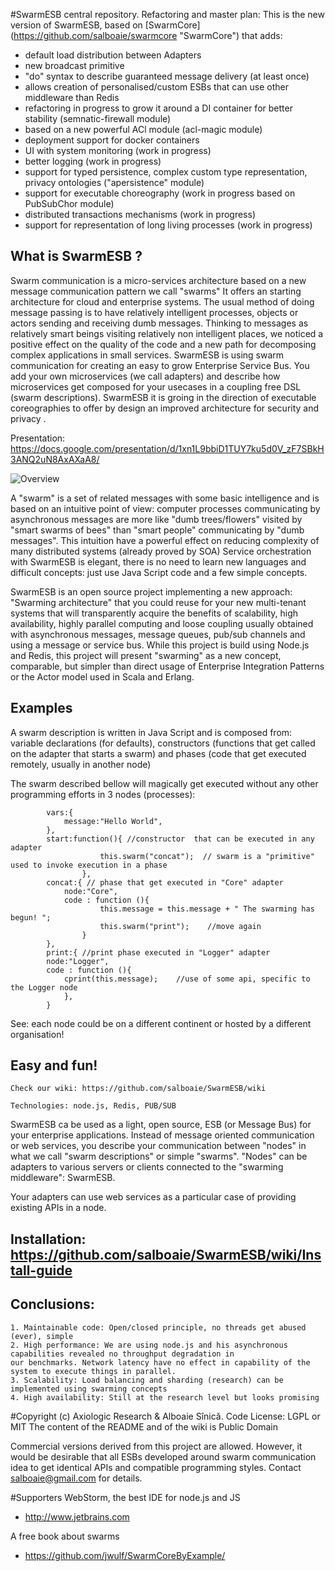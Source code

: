 #SwarmESB central repository. Refactoring and master plan:
This is the new version of SwarmESB, based on [SwarmCore] (https://github.com/salboaie/swarmcore "SwarmCore") that adds:  
 - default load distribution between Adapters
 - new broadcast primitive
 - "do" syntax to describe guaranteed message delivery (at least once)  
 - allows creation of personalised/custom ESBs that can use other middleware than Redis
 - refactoring in progress to grow it around a DI container for better stability (semnatic-firewall module)
 - based on a new powerful ACl module (acl-magic module)
 - deployment support for docker containers
 - UI with system monitoring (work in progress)
 - better logging (work in progress) 
 - support for typed persistence, complex custom type representation, privacy ontologies ("apersistence" module) 
 - support for executable choreography (work in progress based on PubSubChor module)
 - distributed transactions mechanisms (work in progress)
 - support for representation of long living processes (work in progress)

## What is SwarmESB ?

Swarm communication is a micro-services architecture based on a new message communication pattern we call "swarms" 
It offers an starting architecture for cloud and enterprise systems. 
The usual method of doing message passing is to have relatively intelligent processes, objects or actors sending and receiving dumb messages. 
Thinking to messages as relatively smart beings visiting relatively non intelligent places, we noticed a positive effect on the quality of the code and a new path for 
decomposing complex applications in small services. 
SwarmESB is using swarm communication for creating an easy to grow Enterprise Service Bus. 
You add your own microservices (we call adapters) and describe how  microservices get composed for your usecases in a coupling free DSL (swarm descriptions).
SwarmESB it is groing in the direction of executable coreographies to offer by design an improved architecture for security and privacy .


Presentation:  https://docs.google.com/presentation/d/1xn1L9bbiD1TUY7ku5d0V_zF7SBkH3ANQ2uN8AxAXaA8/

![Overview](http://salboaie.github.com/images/swarmDiagram.png "SwarmESB")


A "swarm" is a set of related messages with some basic intelligence and is based on an intuitive point of view:
 computer processes communicating by asynchronous messages are more like "dumb trees/flowers" visited by "smart 
swarms of bees" than "smart people" communicating by "dumb messages".
This intuition have a powerful effect on reducing complexity of many distributed systems (already proved by SOA)
Service orchestration with SwarmESB is elegant, there is no need to learn new languages and difficult concepts: just use Java Script code and a few simple concepts.


 SwarmESB is an open source project implementing a new approach: "Swarming architecture" that you could reuse
for your new multi-tenant systems that will transparently acquire the benefits of scalability, high availability, highly
parallel computing and loose coupling usually obtained with asynchronous messages, message queues, pub/sub channels and
using a message or service bus. While this project is build using Node.js and Redis, this project will present "swarming"
as a new  concept, comparable, but simpler than direct 
usage of Enterprise Integration Patterns or the Actor model used in Scala and Erlang.

## Examples
    
A swarm description is written in Java Script and is composed from:  variable declarations (for defaults),
constructors (functions that get called on the adapter that starts a swarm) and phases (code that get executed
remotely, usually in another node) 
    
The swarm described bellow will magically get executed without any other programming efforts in 3 nodes (processes):

            vars:{
                message:"Hello World",
            },
            start:function(){ //constructor  that can be executed in any adapter
                        this.swarm("concat");  // swarm is a "primitive" used to invoke execution in a phase
                    },
            concat:{ // phase that get executed in "Core" adapter
                node:"Core",
                code : function (){
                        this.message = this.message + " The swarming has begun! ";
                        this.swarm("print");    //move again
                    }
            },
            print:{ //print phase executed in "Logger" adapter
            node:"Logger",
            code : function (){
                cprint(this.message);    //use of some api, specific to the Logger node
                },
            }
 

See: each node could be on a different continent or hosted by a different organisation!  



## Easy and fun! 
        
    Check our wiki: https://github.com/salboaie/SwarmESB/wiki

    Technologies: node.js, Redis, PUB/SUB
    
SwarmESB ca be used as a light, open source, ESB (or Message Bus) for your enterprise applications.
Instead of message oriented communication or web services, you describe your communication between "nodes" in what
we call "swarm descriptions" or simple "swarms".
"Nodes" can be adapters to various servers or clients connected to the "swarming middleware": SwarmESB.

Your adapters can use web services as a particular case of providing existing APIs in a node.


## Installation:  https://github.com/salboaie/SwarmESB/wiki/Install-guide

## Conclusions:

    1. Maintainable code: Open/closed principle, no threads get abused (ever), simple
    2. High performance: We are using node.js and his asynchronous capabilities revealed no throughput degradation in
    our benchmarks. Network latency have no effect in capability of the system to execute things in parallel.
    3. Scalability: Load balancing and sharding (research) can be implemented using swarming concepts
    4. High availability: Still at the research level but looks promising

   
    
#Copyright
(c) Axiologic Research & Alboaie Sînică. 
Code License: LGPL or MIT 
The content of the README and of the wiki is Public Domain

Commercial versions derived from this project are allowed. However, it would be desirable that all ESBs developed around swarm communication idea to get identical APIs and compatible programming styles.
Contact salboaie@gmail.com for details. 


#Supporters
WebStorm, the best IDE for node.js and JS 
* http://www.jetbrains.com

A free book about swarms

* https://github.com/jwulf/SwarmCoreByExample/